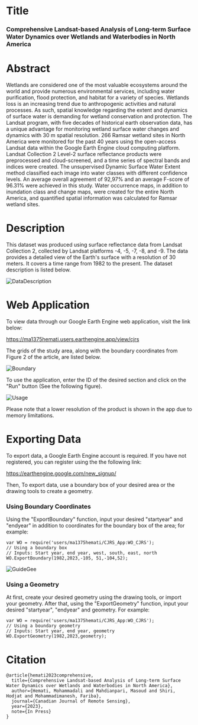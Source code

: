# Title 
### Comprehensive Landsat-based Analysis of Long-term Surface Water Dynamics over Wetlands and Waterbodies in North America

# Abstract
Wetlands are considered one of the most valuable ecosystems around the world and provide numerous environmental services, including water purification, flood protection, and habitat for a variety of species. Wetlands loss is an increasing trend due to anthropogenic activities and natural processes. As such, spatial knowledge regarding the extent and dynamics of surface water is demanding for wetland conservation and protection. The Landsat program, with five decades of historical earth observation data, has a unique advantage for monitoring wetland surface water changes and dynamics with 30 m spatial resolution. 266 Ramsar wetland sites in North America were monitored for the past 40 years using the open-access Landsat data within the Google Earth Engine cloud computing platform. Landsat Collection 2 Level-2 surface reflectance products were preprocessed and cloud-screened, and a time series of spectral bands and indices were created. The unsupervised Dynamic Surface Water Extent method classified each image into water classes with different confidence levels. An average overall agreement of 92,97% and an average F-score of 96.31% were achieved in this study. Water occurrence maps, in addition to inundation class and change maps, were created for the entire North America, and quantified spatial information was calculated for Ramsar wetland sites.

# Description
This dataset was produced using surface reflectance data from Landsat Collection 2, collected by Landsat platforms -4, -5, -7, -8, and -9. The data provides a detailed view of the Earth's surface with a resolution of 30 meters. It covers a time range from 1982 to the present. The dataset description is listed below.

![DataDescription](https://github.com/BEEILAB/Publications/assets/148573233/5e55305f-a4b4-4ade-b578-6731cfbd6ca3)

# Web Application

To view data through our Google Earth Engine web application, visit the link below:

https://ma1375hemati.users.earthengine.app/view/cjrs

The grids of the study area, along with the boundary coordinates from Figure 2 of the article, are listed below.

![Boundary](https://github.com/BEEILAB/Publications/assets/148573233/46753205-a203-46ad-b1e4-8ec5dc4c1587)


To use the application, enter the ID of the desired section and click on the "Run" button (See the following  figure).


![Usage](https://github.com/BEEILAB/Publications/assets/148573233/6703e26a-0561-4000-a798-f19df74adee5)



Please note that a lower resolution of the product is shown in the app due to memory limitations.


# Exporting Data
To export data, a Google Earth Engine account is required. If you have not registered, you can register using the the following link:

https://earthengine.google.com/new_signup/ 

Then, To export data, use a boundary box of your desired area or the drawing tools to create a geometry.

### Using Boundary Coordinates

Using the "ExportBoundary" function, input your desired "startyear" and "endyear" in addition to coordinates for the boundary box of the area; for example:
	

```
var WO = require('users/ma1375hemati/CJRS_App:WO_CJRS');
// Using a boundary box
// Inputs: Start year, end year, west, south, east, north
WO.ExportBoundary(1982,2023,-105, 51,-104,52);
```

![GuideGee](https://github.com/BEEILAB/Publications/assets/148573233/1f0cca69-7969-4315-bb3c-98893269da59)


### Using a Geometry
At first, create your desired geometry using the drawing tools, or import your geometry. After that, using the "ExportGeometry" function, input your desired "startyear", "endyear" and geometry. For example:

```
var WO = require('users/ma1375hemati/CJRS_App:WO_CJRS');
// Using a boundary geometry
// Inputs: Start year, end year, geometry
WO.ExportGeometry(1982,2023,geometry);
```

# Citation

```plaintext
@article{hemati2023comprehensive,
  title={Comprehensive Landsat-based Analysis of Long-term Surface Water Dynamics over Wetlands and Waterbodies in North America},
  author={Hemati, Mohammadali and Mahdianpari, Masoud and Shiri, Hodjat and Mohammadimanesh, Fariba},
  journal={Canadian Journal of Remote Sensing},
  year={2023},
  note={In Press}
}
